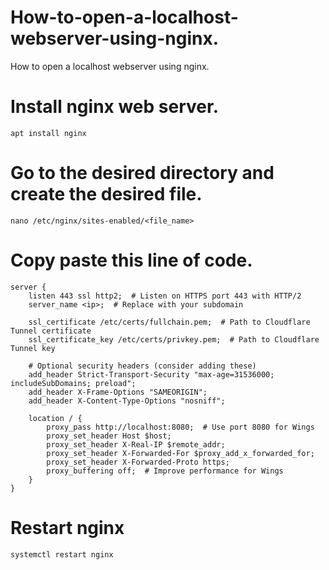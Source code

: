 # How-to-open-a-localhost-webserver-using-nginx.
How to open a localhost webserver using nginx.

# Install nginx web server.
```apt install nginx```


# Go to the desired directory and create the desired file.
``` nano /etc/nginx/sites-enabled/<file_name> ```


# Copy paste this line of code.
```
server {
    listen 443 ssl http2;  # Listen on HTTPS port 443 with HTTP/2
    server_name <ip>;  # Replace with your subdomain

    ssl_certificate /etc/certs/fullchain.pem;  # Path to Cloudflare Tunnel certificate
    ssl_certificate_key /etc/certs/privkey.pem;  # Path to Cloudflare Tunnel key

    # Optional security headers (consider adding these)
    add_header Strict-Transport-Security "max-age=31536000; includeSubDomains; preload";
    add_header X-Frame-Options "SAMEORIGIN";
    add_header X-Content-Type-Options "nosniff";

    location / {
        proxy_pass http://localhost:8080;  # Use port 8080 for Wings
        proxy_set_header Host $host;
        proxy_set_header X-Real-IP $remote_addr;
        proxy_set_header X-Forwarded-For $proxy_add_x_forwarded_for;
        proxy_set_header X-Forwarded-Proto https;
        proxy_buffering off;  # Improve performance for Wings
    }
}
```


# Restart nginx
```
systemctl restart nginx
```
